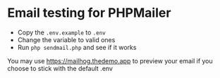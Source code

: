 Email testing for PHPMailer
=====================================

- Copy the `.env.example` to `.env`
- Change the variable to valid ones
- Run `php sendmail.php` and see if it works

You may use https://mailhog.thedemo.app to preview your email if you choose to stick with the default .env